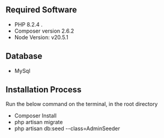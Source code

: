 ## Required Software
- PHP 8.2.4 .
- Composer version 2.6.2
- Node Version: v20.5.1

## Database
- MySql

## Installation Process
Run the below command on the terminal, in the root directory
- Composer Install
- php artisan migrate
- php artisan db:seed --class=AdminSeeder

